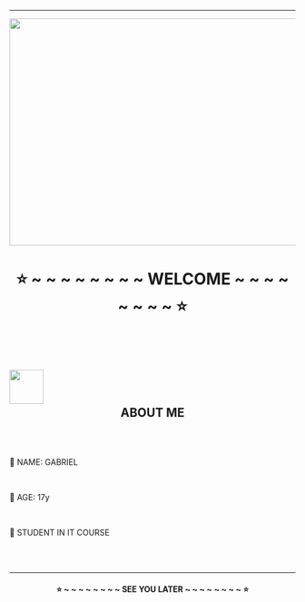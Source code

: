 
---

<img align="center" src="https://media.giphy.com/media/KxbHmvL3MGcctzlfdX/giphy.gif" height="400" width="990" > <br>


<h1 align="center">
 ⭐ ~ ~ ~ ~ ~ ~ ~ ~ WELCOME ~ ~ ~ ~ ~ ~ ~ ~ ⭐
</h1><br><br><br>


<img align="left" src="https://media.giphy.com/media/WmoKCIXiXQPPRLVQXE/giphy.gif" width="60"> <br><br>

<h2 align="center">ABOUT ME</h2>

<br>
<br>
<p align="left"> 📌 NAME: GABRIEL</p><br>
<p align="left"> 📌 AGE: 17y</p><br>
<p align="left"> 📌 STUDENT IN IT COURSE</p><br>
<br>


---
<h4 align="center">
 ⭐ ~ ~ ~ ~ ~ ~ ~ ~ SEE YOU LATER ~ ~ ~ ~ ~ ~ ~ ~ ⭐
</h4>

